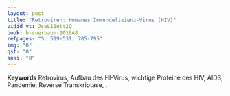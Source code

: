 ```yaml
---
layout: post 
title: "Retroviren: Humanes Immundefizienz-Virus (HIV)"
vidid_yt: JseL11ett2Q
book: b-suerbaum-2016A8
refpages: "S. 519-531, 785-795"
img: "0"
qst: "0"
anki: "0"
---
```

**Keywords** Retrovirus, Aufbau des HI-Virus, wichtige Proteine des HIV, AIDS, Pandemie, Reverse Transkriptase, .
